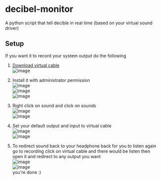 # decibel-monitor
A python script that tell decible in real time (based on your virtual sound driver)
## Setup
If you want it to record your system output do the following
1. [Download virtual cable](https://vb-audio.com/Cable/)<br>
![image](https://user-images.githubusercontent.com/59832159/146079856-2147fb79-582e-492f-ad66-261ad8097cce.png)<br>
2. Install it with administrator permission<br>
![image](https://user-images.githubusercontent.com/59832159/146080441-94df3e46-03b5-4373-8373-efd7250d39a0.png)<br>
![image](https://user-images.githubusercontent.com/59832159/146080580-21828d53-c1f4-430f-abe0-4d3d94daa569.png)<br>
![image](https://user-images.githubusercontent.com/59832159/146080675-0d8a5e91-dede-45a6-b3cf-a8b87ded4ad8.png)<br>
3. Right click on sound and click on sounds<br>
![image](https://user-images.githubusercontent.com/59832159/146080978-d2fbccd3-74b5-4ecd-b7e5-5d0497c44399.png)<br>
![image](https://user-images.githubusercontent.com/59832159/146081003-e3ea2e9b-09f5-4e74-a41c-694ff4860493.png)<br>

4. Set your default output and input to virtual cable<br>
![image](https://user-images.githubusercontent.com/59832159/146081159-8b484f51-a02c-42c6-a6d7-acaea851c4ff.png)<br>
![image](https://user-images.githubusercontent.com/59832159/146081300-ad683907-9954-441e-ad78-5c67688cbec8.png)<br>
5. To redirect sound back to your headphone back for you to listen again go to recording click on virtual cable and there would be listen then open it and redirect to any output you want<br>
![image](https://user-images.githubusercontent.com/59832159/146081516-d7fcce2e-75ec-4cf7-b91c-a9dd314ad6a7.png)<br>
![image](https://user-images.githubusercontent.com/59832159/146081554-8cc80697-6c5b-4658-b104-3e1009db5314.png)<br>
you're done :)
